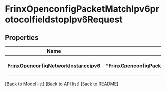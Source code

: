 # FrinxOpenconfigPacketMatchIpv6protocolfieldstopIpv6Request

## Properties
Name | Type | Description | Notes
------------ | ------------- | ------------- | -------------
**FrinxOpenconfigNetworkInstanceipv6** | [***FrinxOpenconfigPacketMatchIpv6protocolfieldstopIpv6**](frinx.openconfig.packet.match.ipv6protocolfieldstop.Ipv6.md) |  | [optional] [default to null]

[[Back to Model list]](../README.md#documentation-for-models) [[Back to API list]](../README.md#documentation-for-api-endpoints) [[Back to README]](../README.md)


